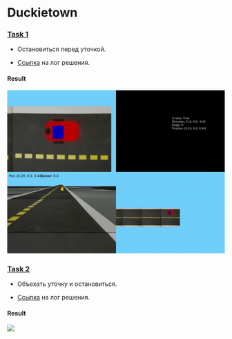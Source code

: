# Duckietown

### [Task 1](/part_1.py)

- Остановиться перед уточкой. 

- [Ссылка](https://github.com/OSLL/aido-auto-feedback/tree/b6af6c092d4c366e7836248a3e8f47d3439533bf8ed188f27fbdc9d7) на лог решения.

#### Result

![](data/record_01.gif)


### [Task 2](/part_2.py)

- Объехать уточку и остановиться.

- [Ссылка](https://github.com/OSLL/aido-auto-feedback/tree/61ccf92750f66af10dd5c2369c273ce711a3a756b2a96bc9f809b771) на лог решения.

#### Result

![](data/record_02.gif)